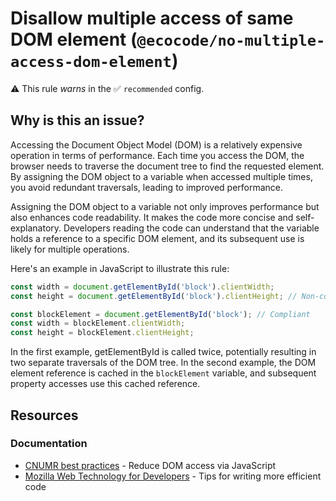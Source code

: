 # Disallow multiple access of same DOM element (`@ecocode/no-multiple-access-dom-element`)

⚠️ This rule _warns_ in the ✅ `recommended` config.

<!-- end auto-generated rule header -->

## Why is this an issue?

Accessing the Document Object Model (DOM) is a relatively expensive operation in terms of performance.
Each time you access the DOM, the browser needs to traverse the document tree to find the requested element.
By assigning the DOM object to a variable when accessed multiple times, you avoid redundant traversals, leading to
improved performance.

Assigning the DOM object to a variable not only improves performance but also enhances code readability.
It makes the code more concise and self-explanatory.
Developers reading the code can understand that the variable holds a reference to a specific DOM element, and its
subsequent use is likely for multiple operations.

Here's an example in JavaScript to illustrate this rule:

```js
const width = document.getElementById('block').clientWidth;
const height = document.getElementById('block').clientHeight; // Non-compliant
```

```js
const blockElement = document.getElementById('block'); // Compliant
const width = blockElement.clientWidth;
const height = blockElement.clientHeight;
```

In the first example, getElementById is called twice, potentially resulting in two separate traversals of the DOM tree.
In the second example, the DOM element reference is cached in the `blockElement` variable, and subsequent property
accesses use this cached reference.

## Resources

### Documentation

- [CNUMR best practices](https://github.com/cnumr/best-practices/blob/main/chapters/BP_054_en.md) - Reduce DOM access
  via JavaScript
- [Mozilla Web Technology for Developers](https://developer.mozilla.org/en-US/docs/Learn/Performance/JavaScript#tips_for_writing_more_efficient_code) -
  Tips for writing more efficient code
